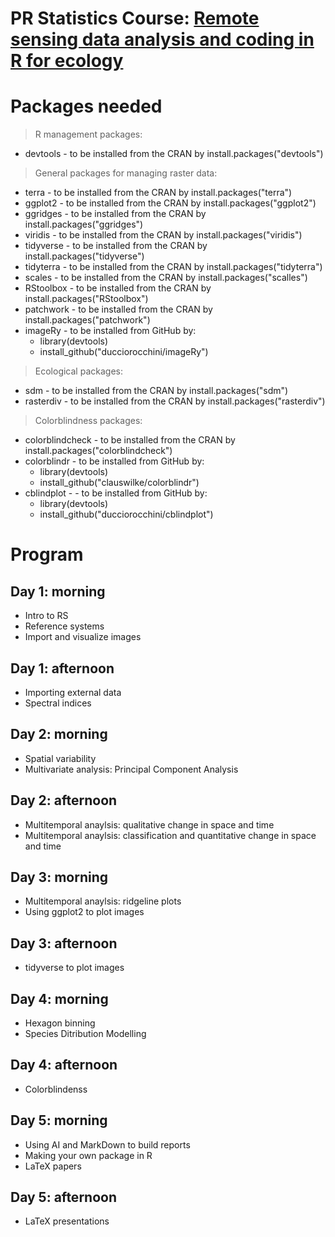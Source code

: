 # PR Statistics Course: [Remote sensing data analysis and coding in R for ecology](https://www.prstats.org/course/remote-sensing-data-analysis-and-coding-in-r-for-ecology-rsda01/)

# Packages needed
> R management packages:
+ devtools - to be installed from the CRAN by install.packages("devtools")
 
> General packages for managing raster data:
+ terra - to be installed from the CRAN by install.packages("terra")
+ ggplot2 - to be installed from the CRAN by install.packages("ggplot2")
+ ggridges - to be installed from the CRAN by install.packages("ggridges")
+ viridis - to be installed from the CRAN by install.packages("viridis")
+ tidyverse - to be installed from the CRAN by install.packages("tidyverse")
+ tidyterra - to be installed from the CRAN by install.packages("tidyterra")
+ scales - to be installed from the CRAN by install.packages("scalles")
+ RStoolbox - to be installed from the CRAN by install.packages("RStoolbox")
+ patchwork - to be installed from the CRAN by install.packages("patchwork")
+ imageRy - to be installed from GitHub by:
  + library(devtools)
  + install_github("ducciorocchini/imageRy")

> Ecological packages:
+ sdm - to be installed from the CRAN by install.packages("sdm")
+ rasterdiv - to be installed from the CRAN by install.packages("rasterdiv")

> Colorblindness packages:
+ colorblindcheck - to be installed from the CRAN by install.packages("colorblindcheck")
+ colorblindr - to be installed from GitHub by:
  + library(devtools)
  + install_github("clauswilke/colorblindr")
+ cblindplot - - to be installed from GitHub by:
  + library(devtools)
  + install_github("ducciorocchini/cblindplot")



# Program

## Day 1: morning
+ Intro to RS
+ Reference systems
+ Import and visualize images

## Day 1: afternoon
+ Importing external data 
+ Spectral indices

## Day 2: morning
+ Spatial variability
+ Multivariate analysis: Principal Component Analysis

## Day 2: afternoon
+ Multitemporal anaylsis: qualitative change in space and time
+ Multitemporal anaylsis: classification and quantitative change in space and time

## Day 3: morning
+ Multitemporal anaylsis: ridgeline plots
+ Using ggplot2 to plot images

## Day 3: afternoon
+ tidyverse to plot images

## Day 4: morning
+ Hexagon binning
+ Species Ditribution Modelling
  
## Day 4: afternoon
+ Colorblindenss

## Day 5: morning
+ Using AI and MarkDown to build reports
+ Making your own package in R
+ LaTeX papers

## Day 5: afternoon
+ LaTeX presentations
